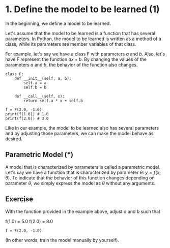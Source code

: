 <!---# 1. 学習対象のモデルを定義する (1)-->
# 1. Define the model to be learned (1)

<!---はじめに学習対象のモデルを定義します。-->
In the beginning, we define a model to be learned.
<!---ここでは，学習対象のモデルはいくつかのパラメータを使った関数だとします。
Pythonプログラムでいうと，学習対象のモデルはクラスのメソッドであり，パラメータはメンバ変数（インスタンス）のようなものです

例えば次のクラスFはパラメータ $a$ と $b$ を持ち，関数としては $ax + b$を表します。
この関数の挙動はパラメータ $a$ と $b$ を変えることで変わります。-->
Let's assume that the model to be learned is a function that has several parameters.
In Python, the model to be learned is written as a method of a class, while its parameters are member variables of that class.

For example, let's say we have a class F with parameters $a$ and $b$.
Also, let's have F represent the function $ax + b$.
By changing the values of the parameters $a$ and $b$, the behavior of the function also changes.

```
class F:
	def __init__(self, a, b):
		self.a = a
		self.b = b

	def __call__(self, x):
		return self.a * x + self.b

f = F(2.0, -1.0)
print(f(1.0)) # 1.0
print(f(2.0)) # 3.0
```

<!---同様に，学習対象のモデルも複数のパラメータを持ち，それらパラメータを調整することで望むような挙動をするようにさせます。-->
Like in our example, the model to be learned also has several parameters and by adjusting those parameters, we can make the model behave as desired.

<!---## パラメトリックモデル(*)-->
## Parametric Model (*)

<!---このようなパラメータで特徴づけられたモデルをパラメトリックモデルとよびます。
例えば，パラメータ $\theta$ で特徴付けられた関数は $y=f(x; \theta)$ です。
この関数の挙動がパラメータ $\theta$ で変わることを示すために，引数とは違って $;\theta$ と表します。-->
A model that is characterized by parameters is called a parametric model.
Let's say we have a function that is characterized by parameter $\theta$: $y = f(x; \theta)$.
To indicate that the behavior of this function changes depending on parameter $\theta$, we simply express the model as $\theta$ without any arguments.

<!--- ## 課題 -->
## Exercise

<!---上記例を-->
With the function provided in the example above, adjust $a$ and $b$ such that

f(1.0) = 5.0
f(2.0) = 8.0

<!---となるようにaとbを調整し
を書き換えてください。-->

```
f = F(2.0, -1.0)
```

(In other words, train the model manually by yourself).

<!---（つまり，あなた自身でモデルを学習させてください）-->
